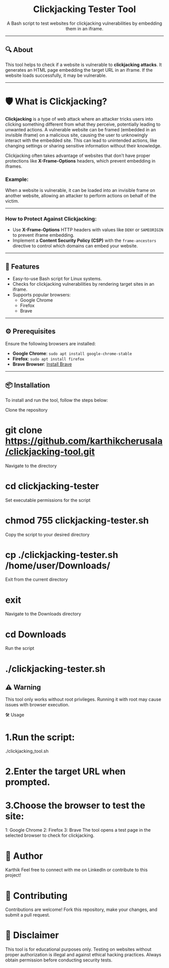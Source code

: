 <h1 align="center">Clickjacking Tester Tool</h1>

<p align="center">
  A Bash script to test websites for clickjacking vulnerabilities by embedding them in an iframe. 
</p>

---

## 🔍 About
This tool helps to check if a website is vulnerable to **clickjacking attacks**. It generates an HTML page embedding the target URL in an iframe. If the website loads successfully, it may be vulnerable.

---
# 🛡️ What is Clickjacking?

**Clickjacking** is a type of web attack where an attacker tricks users into clicking something different from what they perceive, potentially leading to unwanted actions. A vulnerable website can be framed (embedded in an invisible iframe) on a malicious site, causing the user to unknowingly interact with the embedded site. This can lead to unintended actions, like changing settings or sharing sensitive information without their knowledge.

Clickjacking often takes advantage of websites that don’t have proper protections like **X-Frame-Options** headers, which prevent embedding in iframes.

### Example:
When a website is vulnerable, it can be loaded into an invisible frame on another website, allowing an attacker to perform actions on behalf of the victim.

---

### How to Protect Against Clickjacking:
- Use **X-Frame-Options** HTTP headers with values like `DENY` or `SAMEORIGIN` to prevent iframe embedding.
- Implement a **Content Security Policy (CSP)** with the `frame-ancestors` directive to control which domains can embed your website.

---

## 🚀 Features
- Easy-to-use Bash script for Linux systems.
- Checks for clickjacking vulnerabilities by rendering target sites in an iframe.
- Supports popular browsers:
  - Google Chrome
  - Firefox
  - Brave

---

## ⚙️ Prerequisites
Ensure the following browsers are installed:
- **Google Chrome**: `sudo apt install google-chrome-stable`
- **Firefox**: `sudo apt install firefox`
- **Brave Browser**: [Install Brave](https://brave.com/linux/)

---

## 📦 Installation
To install and run the tool, follow the steps below:

 Clone the repository
# git clone https://github.com/karthikcherusala/clickjacking-tool.git

Navigate to the directory
# cd clickjacking-tester

Set executable permissions for the script
# chmod 755 clickjacking-tester.sh

Copy the script to your desired directory
# cp ./clickjacking-tester.sh /home/user/Downloads/

Exit from the current directory
# exit

Navigate to the Downloads directory
# cd Downloads

Run the script
# ./clickjacking-tester.sh


## ⚠️ Warning
This tool only works without root privileges. Running it with root may cause issues with browser execution.

🛠️ Usage
# 1.Run the script:
./clickjacking_tool.sh

# 2.Enter the target URL when prompted.

# 3.Choose the browser to test the site:

1: Google Chrome
2: Firefox
3: Brave
The tool opens a test page in the selected browser to check for clickjacking.

# 📝 Author
Karthik
Feel free to connect with me on LinkedIn or contribute to this project!

# 🤝 Contributing
Contributions are welcome! Fork this repository, make your changes, and submit a pull request.

# 🎯 Disclaimer
This tool is for educational purposes only. Testing on websites without proper authorization is illegal and against ethical hacking practices. Always obtain permission before conducting security tests.
